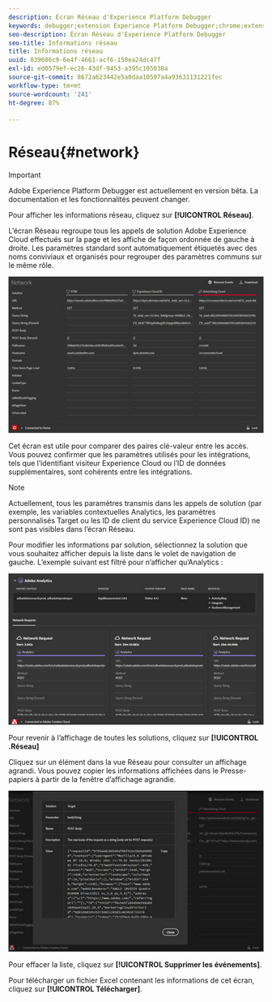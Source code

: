 ```yaml
---
description: Écran Réseau d'Experience Platform Debugger
keywords: debugger;extension Experience Platform Debugger;chrome;extension;réseau;informations
seo-description: Écran Réseau d'Experience Platform Debugger
seo-title: Informations réseau
title: Informations réseau
uuid: 839686c9-6e4f-4661-acf6-150ea24dc47f
exl-id: ed0579ef-ec26-43df-9453-a395c105038a
source-git-commit: 8672a623442e5a0daa10597a4a93631131221fec
workflow-type: tm+mt
source-wordcount: '241'
ht-degree: 87%

---
```


# Réseau{#network}

>[!IMPORTANT]
>
>Adobe Experience Platform Debugger est actuellement en version bêta. La documentation et les fonctionnalités peuvent changer.

Pour afficher les informations réseau, cliquez sur **[!UICONTROL Réseau]**.

L’écran Réseau regroupe tous les appels de solution Adobe Experience Cloud effectués sur la page et les affiche de façon ordonnée de gauche à droite. Les paramètres standard sont automatiquement étiquetés avec des noms conviviaux et organisés pour regrouper des paramètres communs sur le même rôle.

![](assets/network.jpg)

Cet écran est utile pour comparer des paires clé-valeur entre les accès. Vous pouvez confirmer que les paramètres utilisés pour les intégrations, tels que l’identifiant visiteur Experience Cloud ou l’ID de données supplémentaires, sont cohérents entre les intégrations.

>[!NOTE]
>
>Actuellement, tous les paramètres transmis dans les appels de solution (par exemple, les variables contextuelles Analytics, les paramètres personnalisés Target ou les ID de client du service Experience Cloud ID) ne sont pas visibles dans l’écran Réseau.

Pour modifier les informations par solution, sélectionnez la solution que vous souhaitez afficher depuis la liste dans le volet de navigation de gauche. L’exemple suivant est filtré pour n’afficher qu’Analytics :

![](assets/network-analytics.jpg)

Pour revenir à l’affichage de toutes les solutions, cliquez sur **[!UICONTROL .Réseau]**

Cliquez sur un élément dans la vue Réseau pour consulter un affichage agrandi. Vous pouvez copier les informations affichées dans le Presse-papiers à partir de la fenêtre d’affichage agrandie.

![](assets/network-expand.jpg)

<!--Use the icon at the top of each column to copy the server call URL to your clipboard, where you can paste it into another document for reference or debugging purposes.

![](assets/copy.jpg)-->

Pour effacer la liste, cliquez sur **[!UICONTROL Supprimer les événements]**.

Pour télécharger un fichier Excel contenant les informations de cet écran, cliquez sur **[!UICONTROL Télécharger]**.

